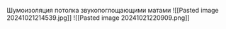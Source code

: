 Шумоизоляция потолка звукопоглощающими матами
![[Pasted image 20241021214539.jpg]]
![[Pasted image 20241021220909.png]]